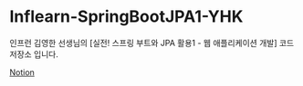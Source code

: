 # Inflearn-SpringBootJPA1-YHK
인프런 김영한 선생님의 [실전! 스프링 부트와 JPA 활용1 - 웹 애플리케이션 개발] 코드 저장소 입니다.

[Notion](https://www.notion.so/JPA-1-769403e9346a4ea4bd23f80959663b2f)
